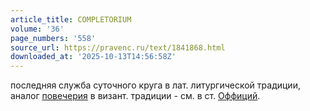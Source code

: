 ```yaml
---
article_title: COMPLETORIUM
volume: '36'
page_numbers: '558'
source_url: https://pravenc.ru/text/1841868.html
downloaded_at: '2025-10-13T14:56:58Z'
---
```


последняя служба суточного круга в лат. литургической традиции, аналог [повечерия](https://pravenc.ru/text/Повечерие.html) в визант. традиции - см. в ст. [Оффиций](https://pravenc.ru/text/Оффиций.html).
